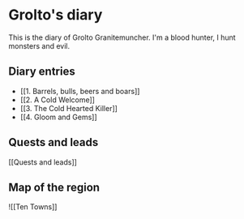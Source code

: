 # Grolto's diary

This is the diary of Grolto Granitemuncher. I'm a blood hunter, I hunt monsters and evil.

## Diary entries

- [[1. Barrels, bulls, beers and boars]]
- [[2. A Cold Welcome]]
- [[3. The Cold Hearted Killer]]
- [[4. Gloom and Gems]]

## Quests and leads

[[Quests and leads]]

## Map of the region

![[Ten Towns]]